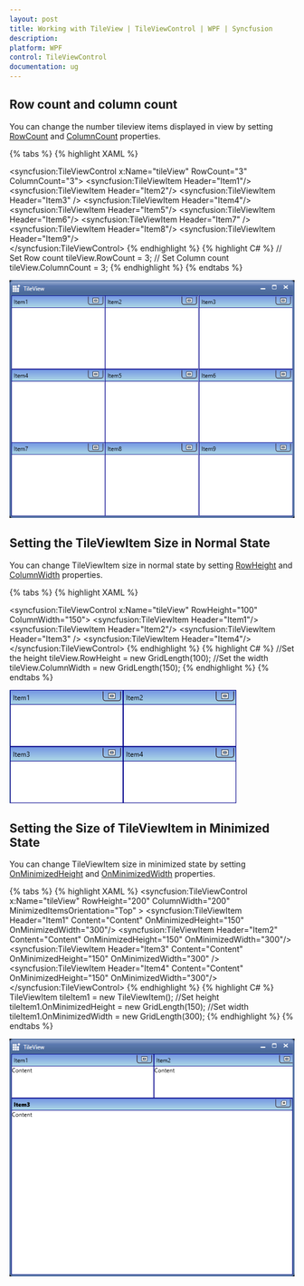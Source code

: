 ```yaml
---
layout: post
title: Working with TileView | TileViewControl | WPF | Syncfusion
description: 
platform: WPF
control: TileViewControl
documentation: ug
---
```


## Row count and column count

You can change the number tileview items displayed in view by setting [RowCount](https://help.syncfusion.com/cr/wpf/Syncfusion.Shared.Wpf~Syncfusion.Windows.Shared.TileViewControl~RowCount.html) and [ColumnCount](https://help.syncfusion.com/cr/wpf/Syncfusion.Shared.Wpf~Syncfusion.Windows.Shared.TileViewControl~ColumnCount.html) properties.

{% tabs %}
{% highlight XAML %}
<!-- TileViewControl -->
<syncfusion:TileViewControl x:Name="tileView"  RowCount="3" ColumnCount="3">
    <syncfusion:TileViewItem Header="Item1"/>
    <syncfusion:TileViewItem Header="Item2"/>
    <syncfusion:TileViewItem Header="Item3" />
    <syncfusion:TileViewItem Header="Item4"/>			
    <syncfusion:TileViewItem Header="Item5"/>
    <syncfusion:TileViewItem Header="Item6"/>
    <syncfusion:TileViewItem Header="Item7" />
    <syncfusion:TileViewItem Header="Item8"/>
    <syncfusion:TileViewItem Header="Item9"/>					
 </syncfusion:TileViewControl>
{% endhighlight  %}
{% highlight C# %}
// Set Row count
tileView.RowCount = 3;
// Set Column count
tileView.ColumnCount = 3;
{% endhighlight  %}
{% endtabs %}

![TileViewControl has three rows and columns](Working-with-TileView_images/Row-Column-Count_img1.png)

## Setting the TileViewItem Size in Normal State

You can change TileViewItem size in normal state by setting [RowHeight](https://help.syncfusion.com/cr/wpf/Syncfusion.Shared.Wpf~Syncfusion.Windows.Shared.TileViewControl~RowHeight.html) and [ColumnWidth](https://help.syncfusion.com/cr/wpf/Syncfusion.Shared.Wpf~Syncfusion.Windows.Shared.TileViewControl~ColumnWidth.html) properties.

{% tabs %}
{% highlight XAML %}
<!-- TileViewControl -->
<syncfusion:TileViewControl x:Name="tileView" RowHeight="100" ColumnWidth="150">
    <syncfusion:TileViewItem Header="Item1"/>
    <syncfusion:TileViewItem Header="Item2"/>
    <syncfusion:TileViewItem Header="Item3" />
    <syncfusion:TileViewItem Header="Item4"/>
</syncfusion:TileViewControl>
{% endhighlight  %}
{% highlight C# %}
//Set the height 
tileView.RowHeight = new GridLength(100);
//Set the width
tileView.ColumnWidth = new GridLength(150);
{% endhighlight  %}
{% endtabs %}

![TileviewItem size customized in normal state](Working-with-TileView_images/Normal-State_img1.png)

## Setting the Size of TileViewItem in Minimized State

You can change TileViewItem size in minimized state by setting [OnMinimizedHeight](https://help.syncfusion.com/cr/wpf/Syncfusion.Shared.Wpf~Syncfusion.Windows.Shared.TileViewItem~OnMinimizedHeight.html) and [OnMinimizedWidth](https://help.syncfusion.com/cr/wpf/Syncfusion.Shared.Wpf~Syncfusion.Windows.Shared.TileViewItem~OnMinimizedWidth.html) properties.

{% tabs %}
{% highlight XAML %}
<syncfusion:TileViewControl x:Name="tileView"  RowHeight="200" ColumnWidth="200" MinimizedItemsOrientation="Top" >
    <syncfusion:TileViewItem Header="Item1" Content="Content" OnMinimizedHeight="150" OnMinimizedWidth="300"/>
    <syncfusion:TileViewItem Header="Item2" Content="Content" OnMinimizedHeight="150" OnMinimizedWidth="300"/>
    <syncfusion:TileViewItem Header="Item3" Content="Content" OnMinimizedHeight="150" OnMinimizedWidth="300" />
    <syncfusion:TileViewItem Header="Item4" Content="Content" OnMinimizedHeight="150" OnMinimizedWidth="300"/>
</syncfusion:TileViewControl>
{% endhighlight  %}
{% highlight C# %}
TileViewItem tileItem1 = new TileViewItem();
//Set height
tileItem1.OnMinimizedHeight = new GridLength(150);
//Set width
tileItem1.OnMinimizedWidth = new GridLength(300);
{% endhighlight  %}
{% endtabs %}

![TileViewItem size customized in minimized state](Working-with-TileView_images/Minimized-State_img1.png)

